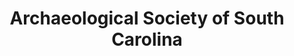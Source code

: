 ---
layout: repo
title: "Archaeological Society of South Carolina"
id: 1989
permalink: repos/1989/
---